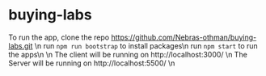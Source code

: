 # buying-labs

To run the app,
clone the repo https://github.com/Nebras-othman/buying-labs.git \n
run `npm run bootstrap` to install packages\n
run `npm start` to run the apps\n
\n
The client will be running on http://localhost:3000/ \n
The Server will be running on  http://localhost:5500/ \n